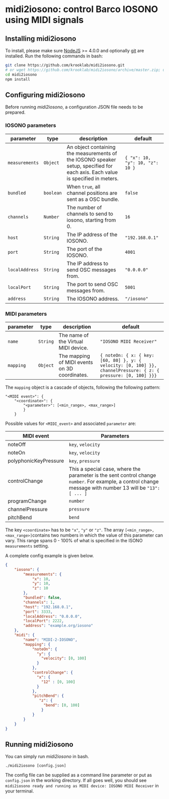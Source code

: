 # midi2iosono: control Barco IOSONO using MIDI signals
## Installing midi2iosono
To install, please make sure [NodeJS](https://nodejs.org/en/) >= 4.0.0 and optionally [git](https://git-scm.com) are installed. Run the following commands in bash:

```bash
git clone https://github.com/krooklab/midi2iosono.git
# or wget https://github.com/krooklab/midi2iosono/archive/master.zip; unzip master.zip
cd midi2iosono
npm install
```

## Configuring midi2iosono
Before running _midi2iosono_, a configuration JSON file needs to be prepared.

### IOSONO parameters

parameter      | type      | description                                                                                                                    | default
-------------- | --------- | ------------------------------------------------------------------------------------------------------------------------------ | -------------------------------
`measurements` | `Object`  | An object containing the measurements of the IOSONO speaker setup, specified for each axis. Each value is specified in meters. | `{ "x": 10, "y": 10, "z": 10 }`
`bundled`      | `boolean` | When `true`, all channel positions are sent as a OSC bundle.                                                                   | `false`
`channels`     | `Number`  | The number of channels to send to iosono, starting from 0.                                                                     | `16`
`host`         | `String`  | The IP address of the IOSONO.                                                                                                  | `"192.168.0.1"`
`port`         | `String`  | The port of the IOSONO.                                                                                                        | `4001`
`localAddress` | `String`  | The IP address to send OSC messages from.                                                                                      | `"0.0.0.0"`
`localPort`    | `String`  | The port to send OSC messages from.                                                                                            | `5001`
`address`      | `String`  | The IOSONO address.                                                                                                            | `"/iosono"`

### MIDI parameters

parameter | type     | description                                   | default
--------- | -------- | --------------------------------------------- | --------------------------------------------------------------------------------------------------------------
`name`    | `String` | The name of the Virtual MIDI device.          | `"IOSONO MIDI Receiver"`
`mapping` | `Object` | The mapping of MIDI events on 3D coordinates. | `{ noteOn: { x: { key: [60, 80] }, y: { velocity: [0, 100] }}, channelPressure: { z: { pressure: [0, 100] }}}`

The `mapping` object is a cascade of objects, following the following pattern:

```
"<MIDI event>": {
    "<coordinate>": {
        "<parameter>": [<min_range>, <max_range>]
        }
    }
```

Possible values for `<MIDI_event>` and associated `parameter` are:

MIDI event            | Parameters
--------------------- | ----------------------------------------------------------------------------------------------------------------------------------------------------------
noteOff               | `key`, `velocity`
noteOn                | `key`, `velocity`
polyphonicKeyPressure | `key`, `pressure`
controlChange         | This a special case, where the parameter is the sent control change `number`. For example, a control change message with number 13 will be `"13": [ ... ]`
programChange         | `number`
channelPressure       | `pressure`
pitchBend             | `bend`

The key `<coordinate>` has to be `"x"`, `"y"` or `"z"`. The array `[<min_range>, <max_range>]`contains two numbers in which the value of this parameter can vary. This range spans 0 - 100% of what is specified in the  ISONO `measurements` setting.

A complete config example is given below.

```json
{
    "iosono": {
        "measurements": {
            "x": 10,
            "y": 10,
            "z": 10
        },
        "bundled": false,
        "channels": 1,
        "host": "192.168.0.1",
        "port": 3333,
        "localAddress": "0.0.0.0",
        "localPort": 2222,
        "address": "example.org/iosono"
    },
    "midi": {
        "name": "MIDI-2-IOSONO",
        "mapping": {
            "noteOn": {
              "y": {
                "velocity": [0, 100]
              }
            },
            "controlChange": {
              "x": {
                "12" : [0, 100]
              }
            },
            "pitchBend": {
               "z": {
                 "bend": [0, 100]
                }
            }
        }
    }
}
```

## Running midi2iosono
You can simply run _midi2iosono_ in bash.

`./midi2iosono [config.json]`

The config file can be supplied as a command line parameter or put as `config.json` in the working directory. If all goes well, you should see `midi2iosono ready and running as MIDI device: IOSONO MIDI Receiver` in your terminal.
